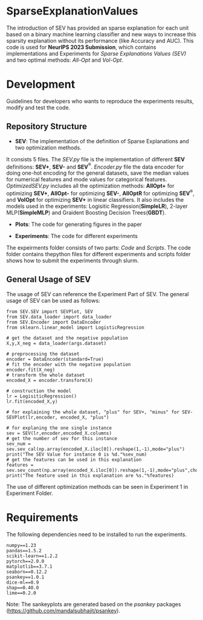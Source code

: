 # SparseExplanationValues

The introduction of SEV has provided an sparse explanation for each unit based on a binary machine learning classifier and new ways to increase this sparsity explanation without its performance (like Accuracy and AUC). This code is used for **NeurIPS 2023 Submission**, which contains implementations and Experiments for *Sparse Explanations Values (SEV)* and two optimal methods: *All-Opt* and *Vol-Opt*. 

# Development

Guidelines for developers who wants to reproduce the experiments results, modify and test the code.

## Repository Structure

- **SEV**: The implementation of the definition of Sparse Explanations and two optimization methods. 

It consists 5 files. The *SEV.py* file is the implementation of different **SEV** definitions: **SEV+**, **SEV-** and **SEV**$^{\circledR}$. *Encoder.py* file the data encoder for doing one-hot encoding for the general datasets, save the median values for numerical features and mode values for categorical features. *OptimizedSEV.py* includes all the optimization methods: **AllOpt+** for optimizing **SEV+**, **AllOpt-** for optimizing **SEV-**, **AllOptR** for optimizing **SEV**$^{\circledR}$, and **VolOpt** for optimizing **SEV+** in linear classifiers. It also includes the models used in the experiments: Logisitic Regression(**SimpleLR**), 2-layer MLP(**SimpleMLP**) and Graident Boosting Decision Trees(**GBDT**). 

- **Plots**: The code for generating figures in the paper

- **Experiments**: The code for different experiments

The expeirments folder consists of two parts: *Code* and *Scripts*. The code folder contains thepython files for different experiments and scripts folder shows how to submit the experiments through slurm.

## General Usage of SEV

The usage of SEV can reference the Experiment Part of SEV. The general usage of SEV can be used as follows:

```
from SEV.SEV import SEVPlot, SEV
from SEV.data_loader import data_loader
from SEV.Encoder import DataEncoder
from sklearn.linear_model import LogisticRegression

# get the dataset and the negative population
X,y,X_neg = data_loader(args.dataset)

# preprocessing the dataset
encoder = DataEncoder(standard=True)
# fit the encoder with the negative population
encoder.fit(X_neg)
# transform the whole dataset
encoded_X = encoder.transform(X)

# construction the model
lr = LogisiticRegression()
lr.fit(encoded_X,y)

# for explaining the whole dataset, "plus" for SEV+, "minus" for SEV-
SEVPlot(lr,encoder, encoded_X, "plus")

# for explaning the one single instance
sev = SEV(lr,encoder,encoded_X.columns)
# get the number of sev for this instance
sev_num = sev.sev_cal(np.array(encoded_X.iloc[0]).reshape(1,-1),mode="plus")
print("The SEV Value for instance 0 is %d."%sev_num)
# get the features can be used in this explanation
features = sev.sev_count(np.array(encoded_X.iloc[0]).reshape(1,-1),mode="plus",choice=sev_num)
print("The feature used in this explanation are %s."%features)
```

The use of different optimization methods can be seen in Experiment 1 in Experiment Folder.

# Requirements

The following dependencies need to be installed to run the experiments.

```
numpy==1.23
pandas==1.5.2
scikit-learn==1.2.2
pytorch==2.0.0
matplotlib==3.7.1
seaborn==0.12.2
psankey==1.0.1
dice-ml==0.9
shap==0.40.0
lime==0.2.0
```

Note: The sankeyplots are generated based on the *psankey* packages (https://github.com/mandalsubhajit/psankey). 
